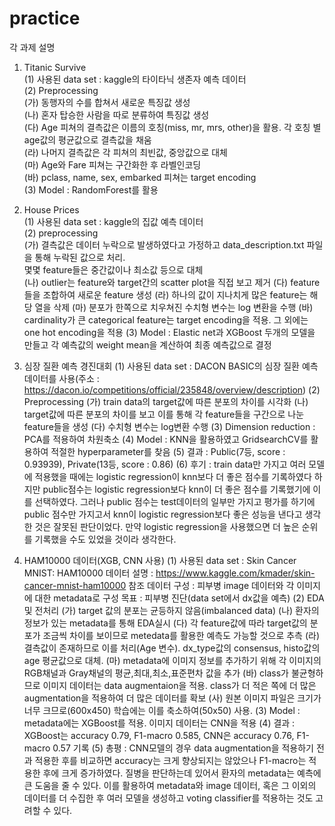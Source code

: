 # practice
각 과제 설명
1. Titanic Survive<br />
(1) 사용된 data set : kaggle의 타이타닉 생존자 예측 데이터<br />
(2) Preprocessing<br />
  (가) 동행자의 수를 합쳐서 새로운 특징값 생성<br />
  (나) 혼자 탑승한 사람을 따로 분류하여 특징값 생성<br />
  (다) Age 피쳐의 결측값은 이름의 호칭(miss, mr, mrs, other)을 활용. 각 호칭 별 age값의 평균값으로 결측값을 채움<br />
  (라) 나머지 결측값은 각 피쳐의 최빈값, 중앙값으로 대체<br />
  (마) Age와 Fare 피쳐는 구간화한 후 라벨인코딩<br />
  (바) pclass, name, sex, embarked 피쳐는 target encoding<br />
(3) Model : RandomForest를 활용<br />

2. House Prices<br />
(1) 사용된 data set : kaggle의 집값 예측 데이터<br />
(2) preprocessing<br />
  (가) 결측값은 데이터 누락으로 발생하였다고 가정하고 data_description.txt 파일을 통해 누락된 값으로 처리.<br />
  몇몇 feature들은 중간값이나 최소값 등으로 대체<br />
  (나) outlier는 feature와 target간의 scatter plot을 직접 보고 제거
  (다) feature들을 조합하여 새로운 feature 생성
  (라) 하나의 값이 지나치게 많은 feature는 해당 열을 삭제
  (마) 분포가 한쪽으로 치우쳐진 수치형 변수는 log 변환을 수행
  (바) cardinality가 큰 categorical feature는 target encoding을 적용. 그 외에는 one hot encoding을 적용
(3) Model : Elastic net과 XGBoost 두개의 모델을 만들고 각 예측값의 weight mean을 계산하여 최종 예측값으로 결정

3. 심장 질환 예측 경진대회
(1) 사용된 data set : DACON BASIC의 심장 질환 예측 데이터를 사용(주소 : https://dacon.io/competitions/official/235848/overview/description)
(2) Preprocessing
  (가) train data의 target값에 따른 분포의 차이를 시각화
  (나) target값에 따른 분포의 차이를 보고 이를 통해 각 feature들을 구간으로 나눈 feature들을 생성
  (다) 수치형 변수는 log변환 수행
(3) Dimension reduction : PCA를 적용하여 차원축소
(4) Model : KNN을 활용하였고 GridsearchCV를 활용하여 적절한 hyperparameter를 찾음
(5) 결과 : Public(7등, score : 0.93939), Private(13등, score : 0.86)
(6) 후기 : train data만 가지고 여러 모델에 적용했을 때에는 logistic regression이 knn보다 더 좋은 점수를 기록하였다
하지만 public점수는 logistic regression보다 knn이 더 좋은 점수를 기록했기에 이를 선택하였다. 
그러나 public 점수는 test데이터의 일부만 가지고 평가를 하기에 public 점수만 가지고서 knn이 logistic regression보다 좋은 성능을 낸다고 생각한 것은 잘못된 판단이었다.
만약 logistic regression을 사용했으면 더 높은 순위를 기록했을 수도 있었을 것이라 생각한다.

4. HAM10000 데이터(XGB, CNN 사용)
(1) 사용된 data set : Skin Cancer MNIST: HAM10000
  데이터 설명 :  https://www.kaggle.com/kmader/skin-cancer-mnist-ham10000 참조
  데이터 구성 : 피부병 image 데이터와 각 이미지에 대한 metadata로 구성
  목표 : 피부병 진단(data set에서 dx값을 예측)
(2) EDA 및 전처리
  (가) target 값의 분포는 균등하지 않음(imbalanced data)
  (나) 환자의 정보가 있는 metadata를 통해 EDA실시
  (다) 각 feature값에 따라 target값의 분포가 조금씩 차이를 보이므로 metedata를 활용한 예측도 가능할 것으로 추측
  (라) 결측값이 존재하므로 이를 처리(Age 변수). dx_type값의 consensus, histo값의 age 평균값으로 대체.
  (마) metadata에 이미지 정보를 추가하기 위해 각 이미지의 RGB채널과 Gray채널의 평균,최대,최소,표준편차 값을 추가
  (바) class가 불균형하므로 이미지 데이터는 data augmentaion을 적용. class가 더 적은 쪽에 더 많은 augmentation을 적용하여 더 많은 데이터를 확보
  (사) 원본 이미지 파일은 크기가 너무 크므로(600x450) 학습에는 이를 축소하여(50x50) 사용.
(3) Model : metadata에는 XGBoost를 적용. 이미지 데이터는 CNN을 적용
(4) 결과 : XGBoost는 accuracy 0.79, F1-macro 0.585, CNN은 accuracy 0.76, F1-macro 0.57 기록
(5) 총평 : CNN모델의 경우 data augmentation을 적용하기 전과 적용한 후를 비교하면 accuracy는 크게 향상되지는 않았으나 F1-macro는 적용한 후에 크게 증가하였다.
질병을 판단하는데 있어서 환자의 metadata는 예측에 큰 도움을 줄 수 있다.
이를 활용하여 metadata와 image 데이터, 혹은 그 이외의 데이터를 더 수집한 후 여러 모델을 생성하고 voting classifier를 적용하는 것도 고려할 수 있다.

